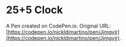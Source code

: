 # 25+5 Clock

A Pen created on CodePen.io. Original URL: [https://codepen.io/nickldimartino/pen/Jjmgyjr](https://codepen.io/nickldimartino/pen/Jjmgyjr).

